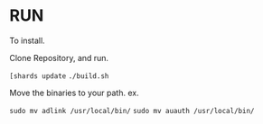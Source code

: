 # RUN

To install.

Clone Repository, and run.

`[shards update`
`./build.sh`

Move the binaries to your path. ex.

`sudo mv adlink /usr/local/bin/`
`sudo mv auauth /usr/local/bin/`
